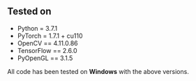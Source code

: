 ## Tested on
- Python = 3.7.1
- PyTorch = 1.7.1 + cu110
- OpenCV == 4.11.0.86
- TensorFlow == 2.6.0
- PyOpenGL == 3.1.5


All code has been tested on **Windows** with the above versions.